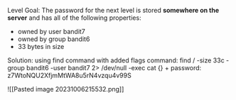 Level Goal: The password for the next level is stored **somewhere on the server** and has all of the following properties:

- owned by user bandit7
- owned by group bandit6
- 33 bytes in size

Solution: using find command with added flags
command: find / -size 33c -group bandit6 -user bandit7 2> /dev/null -exec cat {} +
password: z7WtoNQU2XfjmMtWA8u5rN4vzqu4v99S

![[Pasted image 20231006215532.png]]